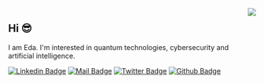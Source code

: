 <img align='right' src="https://github-readme-stats.vercel.app/api?username=Edaaltuntas&show_icons=true&theme=dracula">

## Hi 😎
I am Eda. I'm interested in quantum technologies, cybersecurity and artificial intelligence.


[![Linkedin Badge](https://img.shields.io/badge/linkedin-%230077B5.svg?&style=for-the-badge&logo=linkedin&logoColor=white)](https://www.linkedin.com/in/eda-altuntas24)
[![Mail Badge](https://img.shields.io/badge/email-c14438?style=for-the-badge&logo=Gmail&logoColor=white&link=mailto:eda.altuntas24@gmail.com)](mailto:eda.altuntas24@gmail.com)
[![Twitter Badge](https://img.shields.io/badge/twitter-1DA1F2?style=for-the-badge&logo=twitter&logoColor=white)](https://twitter.com/edaltuntas7)
[![Github Badge](https://img.shields.io/badge/github-333?style=for-the-badge&logo=github&logoColor=white)](https://github.com/Edaaltuntas)
